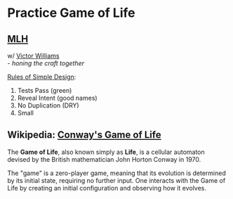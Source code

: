 # Practice Game of Life

## [MLH](http://MLH.io)
w/ [Victor Williams](http://www.twitter.com/vaporjawn)  
*- honing the craft together*

[Rules of Simple Design](http://c2.com/cgi/wiki?XpSimplicityRules):

1. Tests Pass (green)
2. Reveal Intent (good names)
3. No Duplication (DRY)
4. Small


## Wikipedia: [Conway's Game of Life](http://en.wikipedia.org/wiki/Conway%27s_Game_of_Life)

The **Game of Life**, also known simply as **Life**, is a cellular automaton devised by the British mathematician John Horton Conway in 1970.

The "game" is a zero-player game, meaning that its evolution is determined by its initial state, requiring no further input. One interacts with the Game of Life by creating an initial configuration and observing how it evolves.

